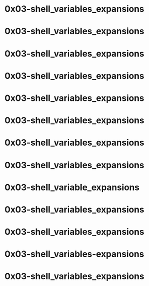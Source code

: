# 0x03-shell_variables_expansions 
# 0x03-shell_variables_expansions 
# 0x03-shell_variables_expansions 
# 0x03-shell_variables_expansions 
# 0x03-shell_variables_expansions
# 0x03-shell_variables_expansions 
# 0x03-shell_variables_expansions
# 0x03-shell_variables_expansions 
# 0x03-shell_variable_expansions 
# 0x03-shell_variables_expansions 
# 0x03-shell_variables_expansions 
# 0x03-shell_variables-expansions 
# 0x03-shell_variables_expansions 
